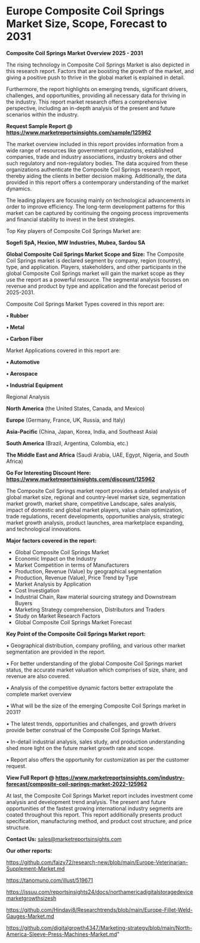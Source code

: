 # Europe Composite Coil Springs Market Size, Scope, Forecast to 2031

<Strong> Composite Coil Springs Market Overview 2025 - 2031</strong>

The rising technology in Composite Coil Springs Market is also depicted in this research report. Factors that are boosting the growth of the market, and giving a positive push to thrive in the global market is explained in detail.

Furthermore, the report highlights on emerging trends, significant drivers, challenges, and opportunities, providing all necessary data for thriving in the industry. This report market research offers a comprehensive perspective, including an in-depth analysis of the present and future scenarios within the industry.

<strong>Request Sample Report @ <a href=https://www.marketreportsinsights.com/sample/125962>https://www.marketreportsinsights.com/sample/125962</a></strong>

The market overview included in this report provides information from a wide range of resources like government organizations, established companies, trade and industry associations, industry brokers and other such regulatory and non-regulatory bodies. The data acquired from these organizations authenticate the Composite Coil Springs research report, thereby aiding the clients in better decision making. Additionally, the data provided in this report offers a contemporary understanding of the market dynamics.

The leading players are focusing mainly on technological advancements in order to improve efficiency. The long-term development patterns for this market can be captured by continuing the ongoing process improvements and financial stability to invest in the best strategies.

Top Key players of Composite Coil Springs Market are:

<strong>Sogefi SpA, Hexion, MW Industries, Mubea, Sardou SA</strong>

<strong><b>Global Composite Coil Springs Market Scope and Size:</b></strong>
The Composite Coil Springs market is declared segment by company, region (country), type, and application. Players, stakeholders, and other participants in the global Composite Coil Springs market will gain the market scope as they use the report as a powerful resource. The segmental analysis focuses on revenue and product by type and application and the forecast period of 2025-2031.

Composite Coil Springs Market Types covered in this report are:

<strong>• Rubber

• Metal

• Carbon Fiber</strong>

Market Applications covered in this report are:

<strong>• Automotive

• Aerospace

• Industrial Equipment</strong> 

Regional Analysis

<strong>North America</strong> (the United States, Canada, and Mexico)

<strong>Europe</strong> (Germany, France, UK, Russia, and Italy)

<strong>Asia-Pacific</strong> (China, Japan, Korea, India, and Southeast Asia)

<strong>South America</strong> (Brazil, Argentina, Colombia, etc.)

<strong>The Middle East and Africa</strong> (Saudi Arabia, UAE, Egypt, Nigeria, and South Africa)

<strong>Go For Interesting Discount Here: <a href=https://www.marketreportsinsights.com/discount/125962>https://www.marketreportsinsights.com/discount/125962</a></strong>

The Composite Coil Springs market report provides a detailed analysis of global market size, regional and country-level market size, segmentation market growth, market share, competitive Landscape, sales analysis, impact of domestic and global market players, value chain optimization, trade regulations, recent developments, opportunities analysis, strategic market growth analysis, product launches, area marketplace expanding, and technological innovations.

<strong><b>Major factors covered in the report:</b></strong>
<ul>
  <li>Global Composite Coil Springs Market </li>
  <li>Economic Impact on the Industry</li>
  <li>Market Competition in terms of Manufacturers</li>
  <li>Production, Revenue (Value) by geographical segmentation</li>
  <li>Production, Revenue (Value), Price Trend by Type</li>
  <li>Market Analysis by Application</li>
  <li>Cost Investigation</li>
  <li>Industrial Chain, Raw material sourcing strategy and Downstream Buyers</li>
  <li>Marketing Strategy comprehension, Distributors and Traders</li>
  <li>Study on Market Research Factors</li>
  <li>Global Composite Coil Springs Market Forecast</li>
</ul>

<strong><b>Key Point of the Composite Coil Springs Market report:</b></strong>

• Geographical distribution, company profiling, and various other market segmentation are provided in the report.

• For better understanding of the global Composite Coil Springs market status, the accurate market valuation which comprises of size, share, and revenue are also covered.

• Analysis of the competitive dynamic factors better extrapolate the complete market overview

• What will be the size of the emerging Composite Coil Springs market in 2031?

• The latest trends, opportunities and challenges, and growth drivers provide better construal of the Composite Coil Springs Market.

• In-detail industrial analysis, sales study, and production understanding shed more light on the future market growth rate and scope.

• Report also offers the opportunity for customization as per the customer request.

<strong><b>View Full Report @ <a href=https://www.marketreportsinsights.com/industry-forecast/composite-coil-springs-market-2022-125962>https://www.marketreportsinsights.com/industry-forecast/composite-coil-springs-market-2022-125962</a></b></strong>


At last, the Composite Coil Springs Market report includes investment come analysis and development trend analysis. The present and future opportunities of the fastest growing international industry segments are coated throughout this report. This report additionally presents product specification, manufacturing method, and product cost structure, and price structure.

<strong>Contact Us:</strong>
sales@marketreportsinsights.com

<strong>Our other reports:</strong>

<a href=https://github.com/faizy72/research-new/blob/main/Europe-Veterinarian-Supplement-Market.md>https://github.com/faizy72/research-new/blob/main/Europe-Veterinarian-Supplement-Market.md</a>

<a href=https://tanomuno.com/illust/519671>https://tanomuno.com/illust/519671</a>

<a href=https://issuu.com/reportsinsights24/docs/northamericadigitalstoragedevicemarketgrowthsizesh>https://issuu.com/reportsinsights24/docs/northamericadigitalstoragedevicemarketgrowthsizesh</a>

<a href=https://github.com/Hindavi8/Researchtrends/blob/main/Europe-Fillet-Weld-Gauges-Market.md>https://github.com/Hindavi8/Researchtrends/blob/main/Europe-Fillet-Weld-Gauges-Market.md</a>

<a href=https://github.com/digitalgrowth4347/Marketing-strategy/blob/main/North-America-Sleeve-Press-Machines-Market.md>https://github.com/digitalgrowth4347/Marketing-strategy/blob/main/North-America-Sleeve-Press-Machines-Market.md</a>"
